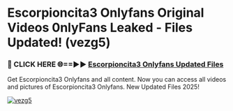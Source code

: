# Escorpioncita3 Onlyfans Original Videos 0nlyFans Leaked - Files Updated! (vezg5)

<h3>🔴 CLICK HERE 🌐==►► <a href="https://tinyurl.com/ehrbuxhb" rel="nofollow">Escorpioncita3 Onlyfans Updated Files</a></h3>

Get Escorpioncita3 Onlyfans and all content. Now you can access all videos and pictures of Escorpioncita3 Onlyfans. New Updated Files 2025!

[![vezg5](https://i.imgur.com/lVYEuWS.gif)](https://tinyurl.com/ehrbuxhb)
